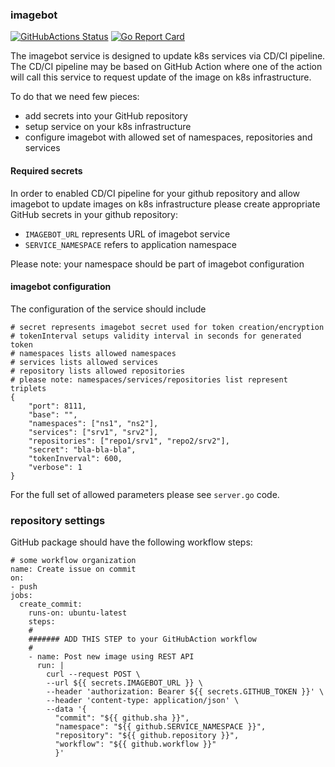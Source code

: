 ### imagebot

[![GitHubActions Status](https://github.com/vkuznet/imagebot/workflows/Build/badge.svg)](https://github.com/vkuznet/imagebot/actions)
[![Go Report Card](https://goreportcard.com/badge/github.com/vkuznet/imagebot)](https://goreportcard.com/report/github.com/vkuznet/imagebot)

The imagebot service is designed to update k8s services via CD/CI pipeline.
The CD/CI pipeline may be based on GitHub Action where one of the action will
call this service to request update of the image on k8s infrastructure.

To do that we need few pieces:
- add secrets into your GitHub repository
- setup service on your k8s infrastructure
- configure imagebot with allowed set of namespaces, repositories and services

#### Required secrets
In order to enabled CD/CI pipeline for your github repository and allow
imagebot to update images on k8s infrastructure
please create appropriate GitHub secrets in your github repository:
- `IMAGEBOT_URL` represents URL of imagebot service
- `SERVICE_NAMESPACE` refers to application namespace

Please note: your namespace should be part of imagebot configuration

#### imagebot configuration
The configuration of the service should include
```
# secret represents imagebot secret used for token creation/encryption
# tokenInterval setups validity interval in seconds for generated token
# namespaces lists allowed namespaces
# services lists allowed services
# repository lists allowed repositories
# please note: namespaces/services/repositories list represent triplets
{
    "port": 8111,
    "base": "",
    "namespaces": ["ns1", "ns2"],
    "services": ["srv1", "srv2"],
    "repositories": ["repo1/srv1", "repo2/srv2"],
    "secret": "bla-bla-bla",
    "tokenInverval": 600,
    "verbose": 1
}
```
For the full set of allowed parameters please see `server.go` code.

### repository settings
GitHub package should have the following workflow steps:
```
# some workflow organization
name: Create issue on commit
on:
- push
jobs:
  create_commit:
    runs-on: ubuntu-latest
    steps:
    #
    ####### ADD THIS STEP to your GitHubAction workflow
    #
    - name: Post new image using REST API
      run: |
        curl --request POST \
        --url ${{ secrets.IMAGEBOT_URL }} \
        --header 'authorization: Bearer ${{ secrets.GITHUB_TOKEN }}' \
        --header 'content-type: application/json' \
        --data '{
          "commit": "${{ github.sha }}",
		  "namespace": "${{ github.SERVICE_NAMESPACE }}",
		  "repository": "${{ github.repository }}",
		  "workflow": "${{ github.workflow }}"
          }'
```
